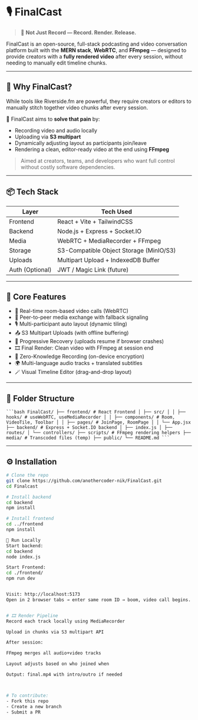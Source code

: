 # 🎙️ FinalCast

> 🎥 **Not Just Record — Record. Render. Release.**

FinalCast is an open-source, full-stack podcasting and video conversation platform built with the **MERN stack**, **WebRTC**, and **FFmpeg** — designed to provide creators with a **fully rendered video** after every session, without needing to manually edit timeline chunks.

---

## 🚀 Why FinalCast?

While tools like Riverside.fm are powerful, they require creators or editors to manually stitch together video chunks after every session.

🧠 FinalCast aims to **solve that pain** by:
- Recording video and audio locally
- Uploading via **S3 multipart**
- Dynamically adjusting layout as participants join/leave
- Rendering a clean, editor-ready video at the end using **FFmpeg**

> Aimed at creators, teams, and developers who want full control without costly software dependencies.

---

## 📦 Tech Stack

| Layer        | Tech Used                         |
|-------------|------------------------------------|
| Frontend    | React + Vite + TailwindCSS         |
| Backend     | Node.js + Express + Socket.IO      |
| Media       | WebRTC + MediaRecorder + FFmpeg    |
| Storage     | S3-Compatible Object Storage (MinIO/S3) |
| Uploads     | Multipart Upload + IndexedDB Buffer |
| Auth (Optional) | JWT / Magic Link (future)     |

---

## 🎯 Core Features

- 🔴 Real-time room-based video calls (WebRTC)
- 📡 Peer-to-peer media exchange with fallback signaling
- 🎙️ Multi-participant auto layout (dynamic tiling)
- 📤 S3 Multipart Uploads (with offline buffering)
- 🧠 Progressive Recovery (uploads resume if browser crashes)
- 🎞️ Final Render: Clean video with FFmpeg at session end
- 🔐 Zero-Knowledge Recording (on-device encryption)
- 🌍 Multi-language audio tracks + translated subtitles
- 🪄 Visual Timeline Editor (drag-and-drop layout)

---

## 📁 Folder Structure

<pre><code>```bash FinalCast/ ├── frontend/ # React Frontend │ ├── src/ │ │ ├── hooks/ # useWebRTC, useMediaRecorder │ │ ├── components/ # Room, VideoTile, Toolbar │ │ ├── pages/ # JoinPage, RoomPage │ │ └── App.jsx ├── backend/ # Express + Socket.IO backend │ ├── index.js │ ├── routes/ │ └── controllers/ ├── scripts/ # FFmpeg rendering helpers ├── media/ # Transcoded files (temp) ├── public/ └── README.md ``` </code></pre>


---

## ⚙️ Installation

```bash
# Clone the repo
git clone https://github.com/anothercoder-nik/FinalCast.git
cd Finalcast

# Install backend
cd backend
npm install

# Install frontend
cd ../frontend
npm install

🧪 Run Locally
Start backend:
cd backend
node index.js

Start Frontend:
cd ./frontend/
npm run dev


Visit: http://localhost:5173
Open in 2 browser tabs → enter same room ID → boom, video call begins.


# 🎞️ Render Pipeline
Record each track locally using MediaRecorder

Upload in chunks via S3 multipart API

After session:

FFmpeg merges all audio+video tracks

Layout adjusts based on who joined when

Output: final.mp4 with intro/outro if needed



# To contribute:
- Fork this repo
- Create a new branch
- Submit a PR

